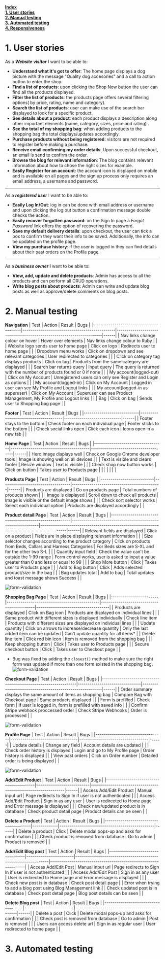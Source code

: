 
[**Index**](#up)  
[**1. User stories**](#1-user-stories)  
[**2. Manual testing**](#2-manual-testing)   
[**3. Automated testing**](#3-automated-testing)   
[**4. Responsiveness**](#4-responsiveness) 

# 1. User stories  

As a ***Website visitor***  I want to be able to:

- **Understand what it's got to offer**: The home page displays a dog picture with the message "Quality dog accesories" and a call to action button to enter the shop.
- **Find a list of products**: upon clicking the Shop Now button the user can find all the products displayed.
- **Filter the list of products**: the products page offers several filtering options( by price, rating, name and category).
- **Search the list of products**: user can make use of the search bar displayed to look for a specific product.
- **See details about a product**: each product displays a description along other important elements (name, category, sizes, price and rating) .
- **See the total of my shopping bag**: when adding products to the shopping bag the total displays/updates accordingly.
- **Purchase products without being registered**: visitors are not required to register before making a purchase.
- **Receive email confirming my order details**: Upon successful checkout, an email is send to confirm the order.
- **Browse the blog for relevant information**: The blog contains relevant information about how to chose the right sizes for example.
- **Easily Register for an account**: the account icon is displayed on mobile and is available on all pages and the sign up process only requires an email address, a username and password.

****

As a ***registered user***  I want to be able to:  
- **Easily Log In/Out**: log in can be done with email address or username and upon clicking the log out button a confirmation message double checks the action.
- **Easily recover forgotten password**: on the Sign In page a *Forgot Password* link offers the option of recovering the password.
- **Save my default delivery details**: upon checkout, the user can tick a box to confirm they want their info to be saved. Additionally, the info can be updated on the profile page.
- **View my purchase history**: if the user is logged in they can find details about their past orders on the Profile page.
****
As a ***business owner*** I want to be able to:  
- **View, add, update and delete products**: Admin has access to all the products and can perform all CRUD operations.
- **Write blog posts about products**: Admin can write and update blog posts as well as approve/delete comments on blog posts.

# 2. Manual testing
**Navigation**
| Test                                    | Action                                        | Result                                                               | Bugs |
|-----------------------------------------|-----------------------------------------------|----------------------------------------------------------------------|------|
| Nav links change colour on hover        | Hover over elements                           | Nav links change colour to Ruby                                      |      |
| Website logo sends user to home page    | Click on logo                                 | Redirects user to home page                                          |      |
| Dropdown menu works                     | Click on dropdown and see relevant categories | User redirected to categories                                        |      |
| Click on category tag displays products | Click on tag                                  | Products from the same category are displayed                        |      |
| Search bar returns query                | Input query                                   | The query is returned with the number of products found or 0 if none |      |
| My account(logged-out)                  | Click on My Account                           | Unregistered users can only see Register and Login as options        |      |
| My account(logged-in)                   | Click on My Account                           | Logged in user can see My Profile and Logout links                   |      |
| My account(logged-in as superuser)      | Click on My Account                           | Superuser can see Product Management, My Profile and Logout links    |      |
| Bag                                     | Click on bag                                  | Sends user to Shopping bag page                                      |      |

**Footer**
| Test                       | Action                               | Result                      | Bugs |
|----------------------------|--------------------------------------|-----------------------------|------|
| Footer stays to the bottom | Check footer on each individual page | Footer sticks to the bottom |      |
| Check social links open    | Click each icon                      | Icons open in a new tab     |      |

**Home Page**
| Test                              | Action                                 | Result                               | Bugs |
|-----------------------------------|----------------------------------------|--------------------------------------|------|
| Hero image displays well          | Check on Google Chrome developer tools | Image is showing well on all devices |      |
| Text is visible and clears footer | Resize window                          | Text is visible                      |      |
| Check shop now button works       | Click on button                        | Takes user to Products page          |      |
|                                   |                                        |                                      |      |

**Products Page**
| Test                      | Action                            | Result                                      | Bugs |
|---------------------------|-----------------------------------|---------------------------------------------|------|
| Products are displayed    | Go on products page               | Total numbers of products shown             |      |
| Image is displayed        | Scroll down to check all products | Image is visible or the default image shows |      |
| Check sort selector works | Select each individual option     | Products are displayed accordingly          |      |

**Product detail Page**
| Test                                                    | Action                                                      | Result                                                                                    | Bugs |
|---------------------------------------------------------|-------------------------------------------------------------|-------------------------------------------------------------------------------------------|------|
| Relevant fields are displayed                           | Click on a product                                          | Fields are in place displaying relevant information                                       |      |
| Size selector changes according to the product category | Click on products from Beds, Collars and Harness Categories | For Beds sizes are S-XL and for the other two S-L                                         |      |
| Quantity input field                                    | Check the value can't be outside the 1-99 range             | Form control works, user is asked to input a value greater than 0 and less or equal to 99 |      |
| Shop More button                                        | Click                                                       | Takes user to Products page                                                               |      |
| Add to Bag button                                       | Click                                                       | Adds selected product/size in the bag                                                     |      |
| Bag updates total                                       | Add to bag                                                  | Total updates and toast message shows Success                                             |      |

![form-validation](wireframes/testing-images/form-control.png)

**Shopping Bag Page**
| Test                   | Action                                        | Result                                     | Bugs                                |
|------------------------|-----------------------------------------------|--------------------------------------------|-------------------------------------|
| Products are displayed | Click on Bag icon                             | Products are displayed on individual lines |                                     |
| Same product with different sizes is displayed individually | Check line item                              | Products with different sizes are displayed on individual lines |                                     |
| Update quantity        | Click on arrows to increase/decrease quantity | Only the last added item can be updated    | Can't update quantity for all items* |
| Delete line item       | Click red bin icon                            | Item is removed from the shopping bag      |                                     |
| Keep shopping button   | Click                                         | Takes user to Products page                |                                     |
| Secure checkout button | Click                                         | Takes user to Checkout page                |                                     |

* Bug was fixed by adding the `closest()` method to make sure the right form was updated if more than one form existed in the shopping bag.
![form-validation](wireframes/testing-images/shopping-bag.png)

**Checkout Page**
| Test                                                            | Action                         | Result                                                  | Bugs |
|-----------------------------------------------------------------|--------------------------------|---------------------------------------------------------|------|
| Order summary displays the same amount of items as shopping bag | Compare Bag with Checkout page | Same products displayed                                 |      |
| Form is prefilled                                               | Check form                     | If user is logged in, form is prefilled with saved info |      |
| Confirm Stripe webhook proccessed order                         | Check Stripe Webhooks          | Order is processed                                      |      |


![form-validation](wireframes/testing-images/stripe-wh.png)

**Profile Page**
| Test                             | Action                           | Result                            | Bugs |
|----------------------------------|----------------------------------|-----------------------------------|------|
| Update details                   | Change any field                 | Account details are updated       |      |
| Check order history is displayed | Login and go to My Profile page  | Order history is displayed        |      |
| View past orders                 | Click on Order number            | Detailed order is being displayed |      |  

![form-validation](wireframes/testing-images/profile-info.png)

**Add/Edit Product**
| Test                                     | Action                    | Result                                                         | Bugs |
|------------------------------------------|---------------------------|----------------------------------------------------------------|------|
| Access Add/Edit Product                  | Manual input url          | Page redirects to Sign In if user is not authenticated         |      |
| Access Add/Edit Product                  | Sign in as any user       | User is redirected to Home page and Error message is displayed |      |
| Check new/updated product is in database | Check product detail page | Product details can be seen                                    |      |

**Delete a Product**
| Test                                   | Action      | Result                                         | Bugs |
|----------------------------------------|-------------|------------------------------------------------|------|
| Delete a product                       | Click       | Delete modal pops-up and asks for confirmation |      |
| Check product is removed from database | Go to admin | Product is removed                             |      |

**Add/Edit Blog post**
| Test                              | Action                 | Result                                                         | Bugs                                                            |
|-----------------------------------|------------------------|----------------------------------------------------------------|-----------------------------------------------------------------|
| Access Add/Edit Post              | Manual input url       | Page redirects to Sign In if user is not authenticated         |                                                                 |
| Access Add/Edit Post              | Sign in as any user    | User is redirected to Home page and Error message is displayed |                                                                 |
| Check new post is in database     | Check post detail page |                                                                | Error when trying to add a blog post using Blog Management link |
| Check updated post is in database | Check post detail page | Blog post details can be seen                                  |                                                                 |

**Delete Blog post**
| Test                                | Action                  | Result                                         | Bugs |
|-------------------------------------|-------------------------|------------------------------------------------|------|
| Delete a post                       | Click                   | Delete modal pops-up and asks for confirmation |      |
| Check post is removed from database | Go to admin             | Post is removed                                |      |
| Users can access delete url         | Sign in as regular user | User redirected to home page                   |      |

# 3. Automated testing  


